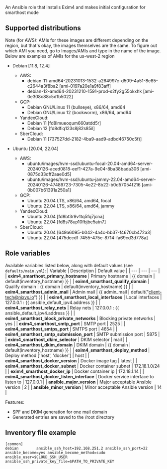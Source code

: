 An Ansible role that installs Exim4 and makes initial configuration for smarthost mode

## Supported distributions

Note (for AWS): AMIs for these images are different depending on the region, but that's okay, the images themselves are the same. To figure out which AMI you need, go to Images/AMIs and type in the name of the image. Below are examples of AMIs for the us-west-2 region

* Debian [11.8, 12.4]
  * AWS:
    - debian-11-amd64-20231013-1532-a264997c-d509-4a51-8e85-c2644a3f8ba2 [ami-0197a20e1a9f83aff]
    - debian-12-amd64-20231210-1591-prod-s2fy2g55okxhk [ami-0e308c88c5d1b5022]
  * GCP:
    - Debian GNU/Linux 11 (bullseye), x86/64, amd64
    - Debian GNU/Linux 12 (bookworm), x86/64, amd64
  * YandexCloud:
    - Debian 11 [fd8lmueoqum660atdd5r]
    - Debian 12 [fd8dfiq123s8j82s85il]
  * SberCloud:
    - Debian 11 [737527dd-2182-4ba9-aad9-adbd46750c5f)]

* Ubuntu [20.04, 22.04]
  * AWS:
    - ubuntu/images/hvm-ssd/ubuntu-focal-20.04-amd64-server-20240126-aced0818-eef1-427a-9e04-8ba38bada306 [ami-0875d33dff2aae0d5]
    - ubuntu/images/hvm-ssd/ubuntu-jammy-22.04-amd64-server-20240126-47489723-7305-4e22-8b22-b0d57054f216 [ami-0b007b61391a250a1]
  * GCP:
    - Ubuntu 20.04 LTS, x86/64, amd64, focal
    - Ubuntu 22.04 LTS, x86/64, amd64, jammy
  * YandexCloud:
    - Ubuntu 20.04 [fd8bt3r9v1tq5fq7jcna]
    - Ubuntu 22.04 [fd8s78up10fbjbe5atn7]
  * SberCloud:
    - Ubuntu 20.04 [649a6095-b042-4a4c-bb37-f4670cb472a3]
    - Ubuntu 22.04 [475decdf-7455-475e-8714-fa69cd3d778a]

## Role variables

Available variables listed below, along with default values (see `defaults/main.yml`):
| Variable | Description | Default value |
| ---      | ---      | ---      |
| **exim4_smarthost_primary_hostname** | Primary hostname | {{ domain | default(inventory_hostname) }} |
| **exim4_smarthost_qualify_domain** | Qualify domain | {{ domain | default(inventory_hostname) }} |
| **exim4_smarthost_admin_mail** | Admin mail | {{ admin_mail | default("client-tech@nixys.io") }} |
| **exim4_smarthost_local_interfaces** | Local interfaces | 127.0.0.1 : {{ ansible_default_ipv4.address }} |
| **exim4_smarthost_relay_nets** | Relay nets | 127.0.0.1 : {{ ansible_default_ipv4.address }} |
| **exim4_smarthost_block_private_networks** | Blocking private networks | yes |
| **exim4_smarthost_smtp_port** | SMTP port | 2525 |
| **exim4_smarthost_smtps_port** | SMTPS port | 4654 |
| **exim4_smarthost_smtp_submission_port** | SMTP submission port | 5875 |
| **exim4_smarthost_dkim_selector** | DKIM selector | mail |
| **exim4_smarthost_dkim_domain** | DKIM domain | {{ domain | default(inventory_hostname) }} |
| **exim4_smarthost_deploy_method** | Deploy method ['host', 'docker'] | host |
| **exim4_smarthost_docker_version** | Docker image tag | latest |
| **exim4_smarthost_docker_subnet** | Docker container subnet | 172.18.1.0/24 |
| **exim4_smarthost_docker_ip** | Docker container ip | 172.18.1.14 |
| **exim4_smarthost_docker_listen_interface** | Docker service interface to listen to | 127.0.0.1 |
| **ansible_major_version** | Major acceptable Ansible version | 2 |
| **ansible_minor_version** | Minor acceptable Ansible version | 14 |

Features:

* SPF and DKIM generation for one mail domain
* Generated entries are saved to the /root directory

## Inventory file example

```
[common]
debian        ansible_ssh_host=192.168.251.2 ansible_ssh_port=22 ansible_become=yes ansible_become_method=sudo ansible_user=$CLOUD_SSH_USER ansible_ssh_private_key_file=$PATH_TO_PRIVATE_KEY
```